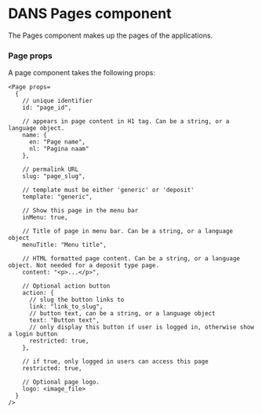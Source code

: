 # DANS Pages component
The Pages component makes up the pages of the applications. 

### Page props
A page component takes the following props:

    <Page props=
      {
        // unique identifier
        id: "page_id",
        
        // appears in page content in H1 tag. Can be a string, or a language object.
        name: {
          en: "Page name",
          nl: "Pagina naam"
        },
      
        // permalink URL
        slug: "page_slug",
        
        // template must be either 'generic' or 'deposit'
        template: "generic",
        
        // Show this page in the menu bar
        inMenu: true,
        
        // Title of page in menu bar. Can be a string, or a language object
        menuTitle: "Menu title",
        
        // HTML formatted page content. Can be a string, or a language object. Not needed for a deposit type page.
        content: "<p>...</p>",
        
        // Optional action button
        action: {
          // slug the button links to
          link: "link_to_slug",
          // button text, can be a string, or a language object
          text: "Button text",
          // only display this button if user is logged in, otherwise show a login button
          restricted: true,
        },
        
        // if true, only logged in users can access this page
        restricted: true,
        
        // Optional page logo.
        logo: <image_file>
      }
    />


